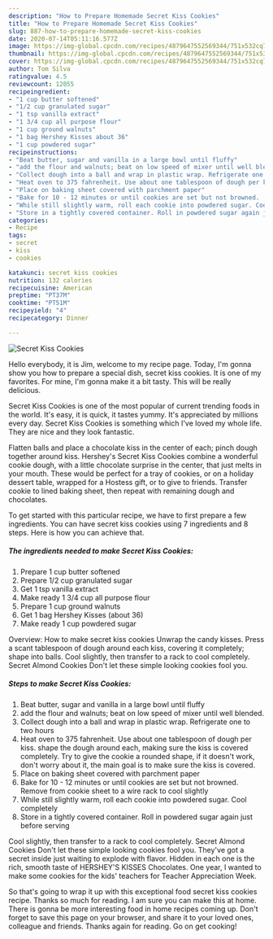 ```yaml
---
description: "How to Prepare Homemade Secret Kiss Cookies"
title: "How to Prepare Homemade Secret Kiss Cookies"
slug: 887-how-to-prepare-homemade-secret-kiss-cookies
date: 2020-07-14T05:11:16.577Z
image: https://img-global.cpcdn.com/recipes/4879647552569344/751x532cq70/secret-kiss-cookies-recipe-main-photo.jpg
thumbnail: https://img-global.cpcdn.com/recipes/4879647552569344/751x532cq70/secret-kiss-cookies-recipe-main-photo.jpg
cover: https://img-global.cpcdn.com/recipes/4879647552569344/751x532cq70/secret-kiss-cookies-recipe-main-photo.jpg
author: Tom Silva
ratingvalue: 4.5
reviewcount: 12055
recipeingredient:
- "1 cup butter softened"
- "1/2 cup granulated sugar"
- "1 tsp vanilla extract"
- "1 3/4 cup all purpose flour"
- "1 cup ground walnuts"
- "1 bag Hershey Kisses about 36"
- "1 cup powdered sugar"
recipeinstructions:
- "Beat butter, sugar and vanilla in a large bowl until fluffy"
- "add the flour and walnuts; beat on low speed of mixer until well blended."
- "Collect dough into a ball and wrap in plastic wrap. Refrigerate one to two hours"
- "Heat oven to 375 fahrenheit. Use about one tablespoon of dough per kiss. shape the dough around each, making sure the kiss is covered completely. Try to give the cookie a rounded shape, if it doesn&#39;t work, don&#39;t worry about it, the main goal is to make sure the kiss is covered."
- "Place on baking sheet covered with parchment paper"
- "Bake for 10 - 12 minutes or until cookies are set but not browned.  Remove from cookie sheet to a wire rack to cool slightly"
- "While still slightly warm, roll each cookie into powdered sugar. Cool completely"
- "Store in a tightly covered container. Roll in powdered sugar again just before serving"
categories:
- Recipe
tags:
- secret
- kiss
- cookies

katakunci: secret kiss cookies 
nutrition: 132 calories
recipecuisine: American
preptime: "PT37M"
cooktime: "PT51M"
recipeyield: "4"
recipecategory: Dinner

---
```



![Secret Kiss Cookies](https://img-global.cpcdn.com/recipes/4879647552569344/751x532cq70/secret-kiss-cookies-recipe-main-photo.jpg)

Hello everybody, it is Jim, welcome to my recipe page. Today, I'm gonna show you how to prepare a special dish, secret kiss cookies. It is one of my favorites. For mine, I'm gonna make it a bit tasty. This will be really delicious.

Secret Kiss Cookies is one of the most popular of current trending foods in the world. It's easy, it is quick, it tastes yummy. It's appreciated by millions every day. Secret Kiss Cookies is something which I've loved my whole life. They are nice and they look fantastic.

Flatten balls and place a chocolate kiss in the center of each; pinch dough together around kiss. Hershey&#39;s Secret Kiss Cookies combine a wonderful cookie dough, with a little chocolate surprise in the center, that just melts in your mouth. These would be perfect for a tray of cookies, or on a holiday dessert table, wrapped for a Hostess gift, or to give to friends. Transfer cookie to lined baking sheet, then repeat with remaining dough and chocolates.


To get started with this particular recipe, we have to first prepare a few ingredients. You can have secret kiss cookies using 7 ingredients and 8 steps. Here is how you can achieve that.

<!--inarticleads1-->

##### The ingredients needed to make Secret Kiss Cookies:

1. Prepare 1 cup butter softened
1. Prepare 1/2 cup granulated sugar
1. Get 1 tsp vanilla extract
1. Make ready 1 3/4 cup all purpose flour
1. Prepare 1 cup ground walnuts
1. Get 1 bag Hershey Kisses (about 36)
1. Make ready 1 cup powdered sugar


Overview: How to make secret kiss cookies Unwrap the candy kisses. Press a scant tablespoon of dough around each kiss, covering it completely; shape into balls. Cool slightly, then transfer to a rack to cool completely. Secret Almond Cookies Don&#39;t let these simple looking cookies fool you. 

<!--inarticleads2-->

##### Steps to make Secret Kiss Cookies:

1. Beat butter, sugar and vanilla in a large bowl until fluffy
1. add the flour and walnuts; beat on low speed of mixer until well blended.
1. Collect dough into a ball and wrap in plastic wrap. Refrigerate one to two hours
1. Heat oven to 375 fahrenheit. Use about one tablespoon of dough per kiss. shape the dough around each, making sure the kiss is covered completely. Try to give the cookie a rounded shape, if it doesn&#39;t work, don&#39;t worry about it, the main goal is to make sure the kiss is covered.
1. Place on baking sheet covered with parchment paper
1. Bake for 10 - 12 minutes or until cookies are set but not browned.  Remove from cookie sheet to a wire rack to cool slightly
1. While still slightly warm, roll each cookie into powdered sugar. Cool completely
1. Store in a tightly covered container. Roll in powdered sugar again just before serving


Cool slightly, then transfer to a rack to cool completely. Secret Almond Cookies Don&#39;t let these simple looking cookies fool you. They&#39;ve got a secret inside just waiting to explode with flavor. Hidden in each one is the rich, smooth taste of HERSHEY&#39;S KISSES Chocolates. One year, I wanted to make some cookies for the kids&#39; teachers for Teacher Appreciation Week. 

So that's going to wrap it up with this exceptional food secret kiss cookies recipe. Thanks so much for reading. I am sure you can make this at home. There is gonna be more interesting food in home recipes coming up. Don't forget to save this page on your browser, and share it to your loved ones, colleague and friends. Thanks again for reading. Go on get cooking!
